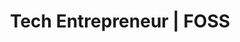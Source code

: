 ---
layout: team
name: Vishnu Easwaran
title: Tech Entrepreneur | FOSS
img: easwaran.jpg
fb: https://www.facebook.com/kallapattar
linkedin: https://www.linkedin.com/in/vishnueaswaran/
github: https://github.com/vishnueaswaran
insta: #
---